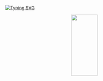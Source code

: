 [![Typing SVG](https://readme-typing-svg.herokuapp.com/?color=1E90FF&size=35&center=true&vCenter=true&width=1000&lines=Hey,+My+name's+Vitor+Diniz;I'm+18+years+old;I'm+from+Brazil;I+Graduated+systems+Development;Be+Welcome!+:%29)](https://git.io/typing-svg)

<div align="center">  
  <img width="41%" height="195px" src="https://github-readme-stats.vercel.app/api/top-langs/?username=Vitih&layout=compact&hide_border=true&title_color=ffffff&text_color=ffffff&bg_color=0d1117" />
</div>
